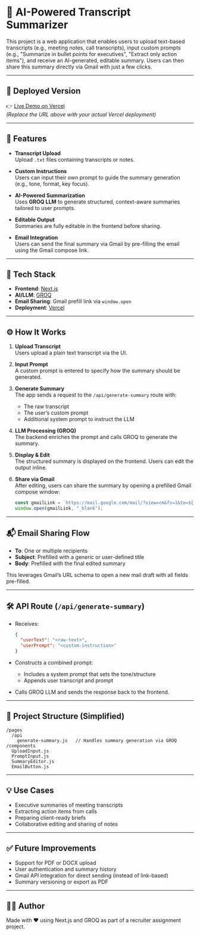 # 📝 AI-Powered Transcript Summarizer

This project is a web application that enables users to upload text-based transcripts (e.g., meeting notes, call transcripts), input custom prompts (e.g., "Summarize in bullet points for executives", "Extract only action items"), and receive an AI-generated, editable summary. Users can then share this summary directly via Gmail with just a few clicks.

---

## 🔗 Deployed Version

👉 [Live Demo on Vercel](https://lumon-notes-ai.vercel.app/)  
_(Replace the URL above with your actual Vercel deployment)_

---

## 🚀 Features

- **Transcript Upload**  
  Upload `.txt` files containing transcripts or notes.

- **Custom Instructions**  
  Users can input their own prompt to guide the summary generation (e.g., tone, format, key focus).

- **AI-Powered Summarization**  
  Uses **GROQ LLM** to generate structured, context-aware summaries tailored to user prompts.

- **Editable Output**  
  Summaries are fully editable in the frontend before sharing.

- **Email Integration**  
  Users can send the final summary via Gmail by pre-filling the email using the Gmail compose link.

---

## 🧠 Tech Stack

- **Frontend**: [Next.js](https://nextjs.org/)
- **AI/LLM**: [GROQ](https://groq.com/)
- **Email Sharing**: Gmail prefill link via `window.open`
- **Deployment**: [Vercel](https://vercel.com/)

---

## ⚙️ How It Works

1. **Upload Transcript**  
   Users upload a plain text transcript via the UI.

2. **Input Prompt**  
   A custom prompt is entered to specify how the summary should be generated.

3. **Generate Summary**  
   The app sends a request to the `/api/generate-summary` route with:

   - The raw transcript
   - The user’s custom prompt
   - Additional system prompt to instruct the LLM

4. **LLM Processing (GROQ)**  
   The backend enriches the prompt and calls GROQ to generate the summary.

5. **Display & Edit**  
   The structured summary is displayed on the frontend. Users can edit the output inline.

6. **Share via Gmail**  
   After editing, users can share the summary by opening a prefilled Gmail compose window:

   ```ts
   const gmailLink = `https://mail.google.com/mail/?view=cm&fs=1&to=${to}&su=${subjectEncoded}&body=${bodyEncoded}`;
   window.open(gmailLink, "_blank");
   ```

---

## 📬 Email Sharing Flow

- **To**: One or multiple recipients
- **Subject**: Prefilled with a generic or user-defined title
- **Body**: Prefilled with the final edited summary

This leverages Gmail’s URL schema to open a new mail draft with all fields pre-filled.

---

## 🛠 API Route (`/api/generate-summary`)

- Receives:

  ```json
  {
    "userText": "<raw-text>",
    "userPrompt": "<custom-instruction>"
  }
  ```

- Constructs a combined prompt:

  - Includes a system prompt that sets the tone/structure
  - Appends user transcript and prompt

- Calls GROQ LLM and sends the response back to the frontend.

---

## 📁 Project Structure (Simplified)

```
/pages
  /api
    generate-summary.js   // Handles summary generation via GROQ
/components
  UploadInput.js
  PromptInput.js
  SummaryEditor.js
  EmailButton.js
```

---

## 💡 Use Cases

- Executive summaries of meeting transcripts
- Extracting action items from calls
- Preparing client-ready briefs
- Collaborative editing and sharing of notes

---

## ✅ Future Improvements

- Support for PDF or DOCX upload
- User authentication and summary history
- Gmail API integration for direct sending (instead of link-based)
- Summary versioning or export as PDF

---

## 🧑‍💻 Author

Made with ❤️ using Next.js and GROQ as part of a recruiter assignment project.
